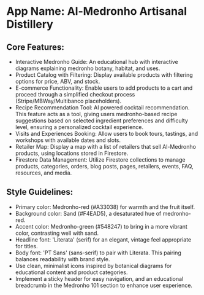 # **App Name**: Al-Medronho Artisanal Distillery

## Core Features:

- Interactive Medronho Guide: An educational hub with interactive diagrams explaining medronho botany, habitat, and uses.
- Product Catalog with Filtering: Display available products with filtering options for price, ABV, and stock.
- E-commerce Functionality: Enable users to add products to a cart and proceed through a simplified checkout process (Stripe/MBWay/Multibanco placeholders).
- Recipe Recommendation Tool: AI powered cocktail recommendation. This feature acts as a tool, giving users medronho-based recipe suggestions based on selected ingredient preferences and difficulty level, ensuring a personalized cocktail experience.
- Visits and Experiences Booking: Allow users to book tours, tastings, and workshops with available dates and slots.
- Retailer Map: Display a map with a list of retailers that sell Al-Medronho products, using locations stored in Firestore.
- Firestore Data Management: Utilize Firestore collections to manage products, categories, orders, blog posts, pages, retailers, events, FAQ, resources, and media.

## Style Guidelines:

- Primary color: Medronho-red (#A33038) for warmth and the fruit itself.
- Background color: Sand (#F4EAD5), a desaturated hue of medronho-red.
- Accent color: Medronho-green (#548247) to bring in a more vibrant color, contrasting well with sand.
- Headline font: 'Literata' (serif) for an elegant, vintage feel appropriate for titles.
- Body font: 'PT Sans' (sans-serif) to pair with Literata. This pairing balances readability with brand style.
- Use clean, minimalist icons inspired by botanical diagrams for educational content and product categories.
- Implement a sticky header for easy navigation, and an educational breadcrumb in the Medronho 101 section to enhance user experience.
